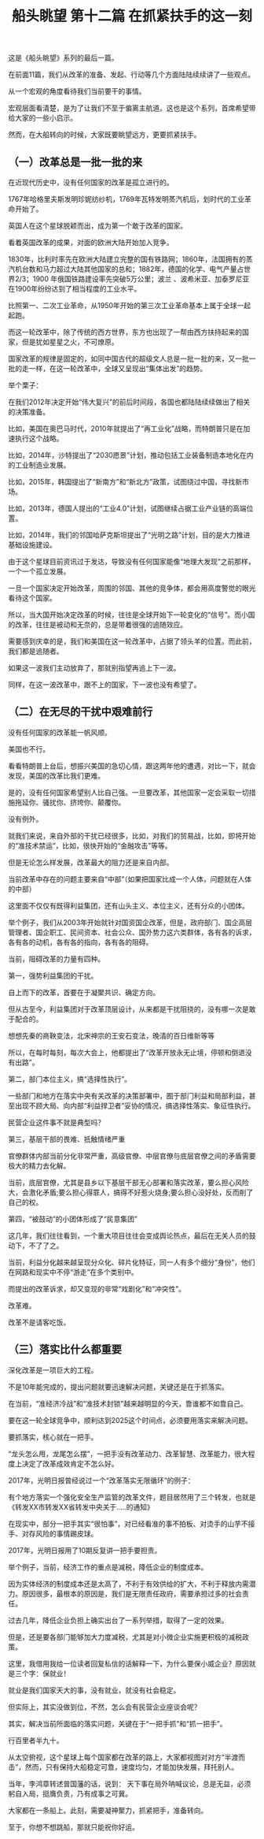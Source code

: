 ﻿---
layout: post
category: 船头眺望
tagline: ""
keywords: 时政分析
header:
lang: zh_CN 
tags: ["China", "review"]
title: 船头眺望 第十二篇 在抓紧扶手的这一刻
---

这是《船头眺望》系列的最后一篇。

在前面11篇，我们从改革的准备、发起、行动等几个方面陆陆续续讲了一些观点。

从一个宏观的角度看待我们当前要干的事情。

宏观层面看清楚，是为了让我们不至于偏离主航道。这也是这个系列，首席希望带给大家的一些小启示。

然而，在大船转向的时候，大家既要眺望远方，更要抓紧扶手。

## （一）改革总是一批一批的来

在近现代历史中，没有任何国家的改革是孤立进行的。

1767年哈格里夫斯发明珍妮纺纱机，1769年瓦特发明蒸汽机后，划时代的工业革命开始了。

英国人在这个星球脱颖而出，成为第一个敢于改革的国家。

看着英国改革的成果，对面的欧洲大陆开始加入竞争。

1830年，比利时率先在欧洲大陆建立完整的国有铁路网；1860年，法国拥有的蒸汽机台数和马力超过大陆其他国家的总和；1882年，德国的化学、电气产量占世界2/3；1900 年俄国铁路建设率先突破5万公里；波兰 、波希米亚、加泰罗尼亚在1900年纷纷达到了相当程度的工业水平。

比照第一、二次工业革命，从1950年开始的第三次工业革命基本上属于全球一起起跑。

而这一轮改革中，除了传统的西方世界，东方也出现了一帮由西方扶持起来的国家，但是犹如星星之火，不可燎原。

国家改革的规律是固定的，如同中国古代的超级文人总是一批一批的来，又一批一批的走一样，在这一轮改革中，全球又呈现出“集体出发”的趋势。

举个栗子：

在我们2012年决定开始“伟大复兴”的前后时间段，各国也都陆陆续续做出了相关的决策准备。

比如，美国在奥巴马时代，2010年就提出了“再工业化”战略，而特朗普只是在加速执行这个战略。

比如，2014年，沙特提出了“2030愿景”计划，推动包括工业装备制造本地化在内的工业制造业发展。

比如，2015年，韩国提出了“新南方”和“新北方”政策，试图绕过中国，寻找新市场。

比如，2013年，德国人提出的“工业4.0”计划，试图继续占据工业产业链的高端位置。

比如，2014年，我们的邻国哈萨克斯坦提出了“光明之路”计划，目的是大力推进基础设施建设。

由于这个星球目前资讯过于发达，导致没有任何国家能像“地理大发现”之前那样，一个一个孤立发展。

一旦一个国家决定开始改革，周围的邻国、其他的竞争体，都会用高度警觉的眼光看待这个国家。

所以，当大国开始决定改革的时候，往往是全球开始下一轮变化的“信号”。而小国的改革，往往是被动和无奈的，总是带着很强的追随效应。

需要感到庆幸的是，我们和美国在这一轮改革中，占据了领头羊的位置。而此前，我们都是追随者。

如果这一波我们主动放弃了，那就别指望再追上下一波。

同样，在这一波改革中，跟不上的国家，下一波也没有希望了。

## （二）在无尽的干扰中艰难前行

没有任何国家的改革能一帆风顺。

美国也不行。

看看特朗普上台后，想振兴美国的急切心情，跟这两年他的遭遇，对比一下，就会发现，美国的改革比我们更难。

是的，没有任何国家希望别人比自己强。一旦要改革，其他国家一定会采取一切措施拖延你、骚扰你、挤垮你、颠覆你。

没有例外。

就我们来说，来自外部的干扰已经很多，比如，对我们的贸易战，比如，即将开始的“准技术禁运”，比如，很快开始的“金融攻击”等等。

但是无论怎么样发展，改革最大的阻力还是来自内部。

当前改革中存在的问题主要来自“中部”（如果把国家比成一个人体，问题就在人体的中部）

这里面不仅仅有既得利益集团，还有山头主义、本位主义，还有分众的小团体。

举个例子，我们从2003年开始就针对国资国企改革，但是，政府部门、国企高层管理者、国企职工、民间资本、社会公众、国外势力这六类群体，各有各的诉求，各有各的动机，各有各的指向，各有各的阻碍。

当前，阻碍改革的力量有四种。

第一，强势利益集团的干扰。

自上而下的改革，首要在于凝聚共识、确定方向。

但从古至今，利益集团对于改革顶层设计，从来都是干扰阻挠的，没有哪一次是敢于配合的。

想想先秦的商鞅变法，北宋神宗的王安石变法，晚清的百日维新等等

所以，在每时每刻，每次大会上，他都提出了“改革开放永无止境，停顿和倒退没有出路”。

第二，部门本位主义，搞“选择性执行”。

一些部门和地方在落实中央有关改革的决策部署中，囿于部门利益和局部利益，甚至出现不顾大局、向内部“利益捍卫者”妥协的情况，搞选择性落实、象征性执行。

民营企业这件事不就是典型吗？

第三，基层干部的畏难、抵触情绪严重

官僚群体内部当前分化非常严重，高级官僚、中层官僚与底层官僚之间的矛盾需要极大的精力去化解。

当前，底层官僚，尤其是县乡以下基层干部无心部署和落实改革，要么担心风险大，会激化矛盾;要么担心得罪人，搞得不好惹火烧身;要么担心没好处，反而削了自己的权。

第四，“被鼓动”的小团体形成了“民意集团”

这几年，我们往往看到，一个重大项目往往会变成舆论热点，最后在无关人员的鼓动下，不了了之。

当前，利益分化越来越呈现分众化、碎片化特征，同一人有多个细分“身份”，他们在网路和现实中不停“游走”在多个类别中。

而提出的改革诉求，却又变现的非常“戏剧化”和“冲突性”。

改革难。

改革不是请客吃饭。

## （三）落实比什么都重要

深化改革是一项巨大的工程。

不是10年能完成的，提出问题就要迅速解决问题，关键还是在于抓落实。

在当前，“准经济冷战”和“准技术封锁”越来越明显的今天，靠谁都不如靠自己。

要在这一轮全球竞争中，顺利达到2025这个时间点，必须要用落实来解决问题。

要抓落实，核心就在一把手。

“龙头怎么甩，龙尾怎么摆”，一把手没有改革动力、改革智慧、改革能力，很大程度上决定了改革成效肯定不怎么好。

2017年，光明日报曾经说过一个“改革落实无限循环”的例子：

有个地方落实一个强化安全生产监管的改革文件，题目居然用了三个转发，也就是《转发XX市转发XX省转发中央关于…..的通知》

在现实中，部分一把手其实“很怕事”，对已经看准的事不拍板、对烫手的山芋不接手、对存风险的事情踢皮球。

2017年，光明日报用了10期反复讲一把手要担责。

举个例子，当前，经济工作的重点是减税，降低企业的制度成本。

因为实体经济的制度成本还是太高了，不利于有效供给的扩大，不利于释放内需潜力。原因很多，最根本的原因是，我们是无限责任政府，需要承担过多的社会责任。

过去几年，降低企业负担上确实出台了一系列举措，取得了一定的效果。

但是，还是要各部门能够加大力度减税，尤其是对小微企业实施更积极的减税政策。

这里，我借用我给一位读者回复私信的话解释一下，为什么要保小威企业？原因就是三个字：保就业！

就业是我们国家天大的事，没有就业，就没有社会稳定。

但实际上，其实没做到位，不然，怎么会有民营企业座谈会呢？

其实，解决当前所面临的落实问题，关键在于“一把手抓”和“抓一把手”。

行百里者半九十。

从太空俯视，这个星球上每个国家都在改革的路上，大家都视图对对方“半渡而击”，然而，只有保持大船稳定可靠，速度均匀，才能加快发展，拜托别人。

当年，李鸿章转述曾国藩的话，说到： 天下事在局外呐喊议论，总是无益，必须躬自入局，挺膺负责，乃有成事之可冀。

大家都在一条船上。此刻，需要凝神聚力，抓紧把手，准备转向。

至于，你想不想跳船，那就只能祝你好运。

